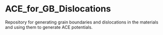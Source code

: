 # ACE_for_GB_Dislocations
Repository for generating grain boundaries and dislocations in the materials and using them to generate ACE potentials.
